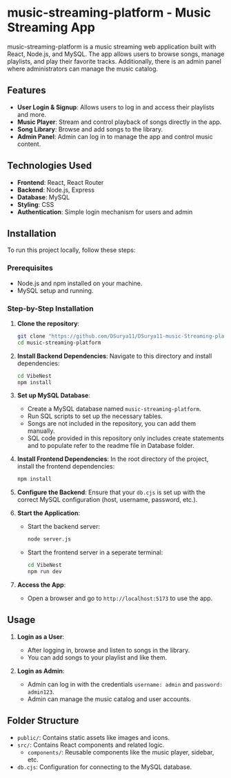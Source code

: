
# music-streaming-platform - Music Streaming App

music-streaming-platform is a music streaming web application built with React, Node.js, and MySQL. The app allows users to browse songs, manage playlists, and play their favorite tracks. Additionally, there is an admin panel where administrators can manage the music catalog.

## Features

- **User Login & Signup**: Allows users to log in and access their playlists and more.
- **Music Player**: Stream and control playback of songs directly in the app.
- **Song Library**: Browse and add songs to the library.
- **Admin Panel**: Admin can log in to manage the app and control music content.


## Technologies Used

- **Frontend**: React, React Router
- **Backend**: Node.js, Express
- **Database**: MySQL
- **Styling**: CSS
- **Authentication**: Simple login mechanism for users and admin

## Installation

To run this project locally, follow these steps:

### Prerequisites
- Node.js and npm installed on your machine.
- MySQL setup and running.

### Step-by-Step Installation

1. **Clone the repository**:
   ```bash
   git clone "https://github.com/DSurya11/DSurya11-music-Streaming-platform.git"
   cd music-streaming-platform
   ```

2. **Install Backend Dependencies**:
   Navigate to this directory and install dependencies:
   ```bash
   cd VibeNest
   npm install
   ```

3. **Set up MySQL Database**:
   - Create a MySQL database named `music-streaming-platform`.
   - Run SQL scripts to set up the necessary tables.
   - Songs are not included in the repository, you can add them manually.
   - SQL code provided in this repository only includes create statements and to populate refer to the readme file in Database folder.

4. **Install Frontend Dependencies**:
   In the root directory of the project, install the frontend dependencies:
   ```bash
   npm install
   ```

5. **Configure the Backend**:
   Ensure that your `db.cjs` is set up with the correct MySQL configuration (host, username, password, etc.).

6. **Start the Application**:
   - Start the backend server:
     ```bash
     node server.js
     ```
   - Start the frontend server in a seperate terminal:
     ```bash
     cd VibeNest
     npm run dev
     ```

7. **Access the App**:
   - Open a browser and go to `http://localhost:5173` to use the app.

## Usage

1. **Login as a User**:
   - After logging in, browse and listen to songs in the library.
   - You can add songs to your playlist and like them.

2. **Login as Admin**:
   - Admin can log in with the credentials `username: admin` and `password: admin123`.
   - Admin can manage the music catalog and user accounts.

## Folder Structure

- `public/`: Contains static assets like images and icons.
- `src/`: Contains React components and related logic.
  - `components/`: Reusable components like the music player, sidebar, etc.
- `db.cjs`: Configuration for connecting to the MySQL database.

